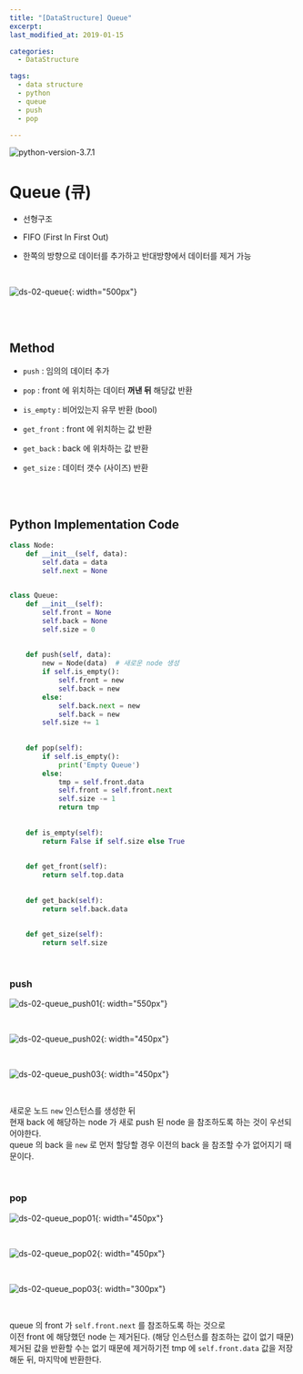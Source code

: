 ```yaml
---
title: "[DataStructure] Queue"
excerpt: 
last_modified_at: 2019-01-15

categories:
  - DataStructure

tags:
  - data structure
  - python
  - queue
  - push
  - pop

---
```


![python-version-3.7.1](https://img.shields.io/badge/python-v3.7.1-blue.svg)

# Queue (큐)

- 선형구조

- FIFO (First In First Out)

- 한쪽의 방향으로 데이터를 추가하고 반대방향에서 데이터를 제거 가능

<br>

![ds-02-queue](https://github.com/DevBruce/DevBruce.github.io/blob/master/_posts/DataStructure/images/ds-02-queue.png?raw=true){: width="500px"}  

<br><br>

## Method

- `push` : 임의의 데이터 추가

- `pop` : front 에 위치하는 데이터 **꺼낸 뒤** 해당값 반환

- `is_empty` : 비어있는지 유무 반환 (bool)

- `get_front` : front 에 위치하는 값 반환

- `get_back` : back 에 위차하는 값 반환

- `get_size` : 데이터 갯수 (사이즈) 반환

<br><br>

## Python Implementation Code

```python
class Node:
    def __init__(self, data):
        self.data = data
        self.next = None
        

class Queue:
    def __init__(self):
        self.front = None
        self.back = None
        self.size = 0
        
    
    def push(self, data):
        new = Node(data)  # 새로운 node 생성
        if self.is_empty():
            self.front = new
            self.back = new
        else:
            self.back.next = new
            self.back = new
        self.size += 1
    
    
    def pop(self):
        if self.is_empty():
            print('Empty Queue')
        else:
            tmp = self.front.data
            self.front = self.front.next
            self.size -= 1
            return tmp
    
    
    def is_empty(self):
        return False if self.size else True
    
    
    def get_front(self):
        return self.top.data
    
    
    def get_back(self):
        return self.back.data
    
    
    def get_size(self):
        return self.size
```

<br>

### push

![ds-02-queue_push01](https://github.com/DevBruce/DevBruce.github.io/blob/master/_posts/DataStructure/images/ds-02-queue_push01.png?raw=true){: width="550px"}  

<br>

![ds-02-queue_push02](https://github.com/DevBruce/DevBruce.github.io/blob/master/_posts/DataStructure/images/ds-02-queue_push02.png?raw=true){: width="450px"}  

<br>

![ds-02-queue_push03](https://github.com/DevBruce/DevBruce.github.io/blob/master/_posts/DataStructure/images/ds-02-queue_push03.png?raw=true){: width="450px"}  

<br>

새로운 노드 `new` 인스턴스를 생성한 뒤  
현재 back 에 해당하는 node 가 새로 push 된 node 을 참조하도록 하는 것이 우선되어야한다.  
queue 의 back 을 `new` 로 먼저 할당할 경우 이전의 back 을 참조할 수가 없어지기 때문이다.  

<br>

### pop

![ds-02-queue_pop01](https://github.com/DevBruce/DevBruce.github.io/blob/master/_posts/DataStructure/images/ds-02-queue_pop01.png?raw=true){: width="450px"}  

<br>

![ds-02-queue_pop02](https://github.com/DevBruce/DevBruce.github.io/blob/master/_posts/DataStructure/images/ds-02-queue_pop02.png?raw=true){: width="450px"}  

<br>

![ds-02-queue_pop03](https://github.com/DevBruce/DevBruce.github.io/blob/master/_posts/DataStructure/images/ds-02-queue_pop03.png?raw=true){: width="300px"}  

<br>

queue 의 front 가 `self.front.next` 를 참조하도록 하는 것으로  
이전 front 에 해당했던 node 는 제거된다. (해당 인스턴스를 참조하는 값이 없기 때문)  
제거된 값을 반환할 수는 없기 때문에 제거하기전 tmp 에 `self.front.data` 값을 저장해둔 뒤, 마지막에 반환한다.  
